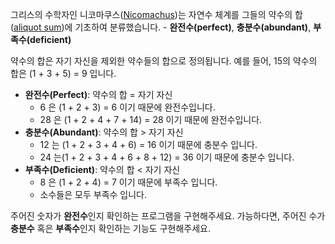 그리스의 수학자인 니코마쿠스([Nicomachus](https://en.wikipedia.org/wiki/Nicomachus))는 자연수 체계를 그들의 약수의 합([aliquot sum](https://en.wikipedia.org/wiki/Aliquot_sum))에 기초하여 분류했습니다. - **완전수(perfect)**, **충분수(abundant)**, **부족수(deficient)** 

약수의 합은 자기 자신을 제외한 약수들의 합으로 정의됩니다. 예를 들어, 15의 약수의 합은 (1 + 3 + 5) = 9 입니다.

- **완전수(Perfect)**: 약수의 합 = 자기 자신 
  - 6 은 (1 + 2 + 3) = 6 이기 때문에 완전수입니다.
  - 28 은 (1 + 2 + 4 + 7 + 14) = 28 이기 때문에 완전수입니다.
- **충분수(Abundant)**: 약수의 합 > 자기 자신
  - 12 는 (1 + 2 + 3 + 4 + 6) = 16 이기 때문에 충분수 입니다.
  - 24 는(1 + 2 + 3 + 4 + 6 + 8 + 12) = 36 이기 때문에 충분수 입니다.
- **부족수(Deficient)**: 약수의 합 < 자기 자신
  - 8 은 (1 + 2 + 4) = 7 이기 때문에 부족수 입니다.
  - 소수들은 모두 부족수 입니다.
  
주어진 숫자가 **완전수**인지 확인하는 프로그램을 구현해주세요. 가능하다면, 주어진 수가 **충분수** 혹은 **부족수**인지 확인하는 기능도 구현해주세요.
